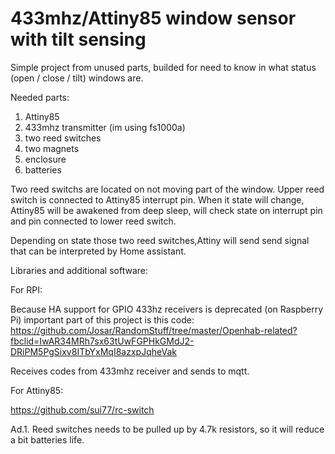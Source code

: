 # 433mhz/Attiny85 window sensor with tilt sensing


Simple project from unused parts, builded for need to know in what status (open / close / tilt) windows are.


Needed parts:

1. Attiny85
2. 433mhz transmitter  (im using fs1000a)
3. two reed switches
4. two magnets
5. enclosure
6. batteries


Two reed switchs are located on not moving part of the window.
Upper reed switch is connected to Attiny85 interrupt pin. When it state will change,  Attiny85 will be awakened  from deep sleep,  will check
state on interrupt pin and pin connected to lower reed switch.

Depending on state those two reed switches,Attiny will send send signal that can be interpreted by Home assistant.

Libraries and additional software:

For RPI:

Because HA support for GPIO 433hz receivers is deprecated (on Raspberry Pi) important part of this project is this code:
https://github.com/Josar/RandomStuff/tree/master/Openhab-related?fbclid=IwAR34MRh7sx63tUwFGPHkGMdJ2-DRiPM5PgSixv8ITbYxMqI8azxpJqheVak

Receives codes from 433mhz receiver and sends to mqtt.

For Attiny85:

https://github.com/sui77/rc-switch



Ad.1. Reed switches needs to be pulled up by 4.7k resistors, so it will reduce a bit batteries life.
